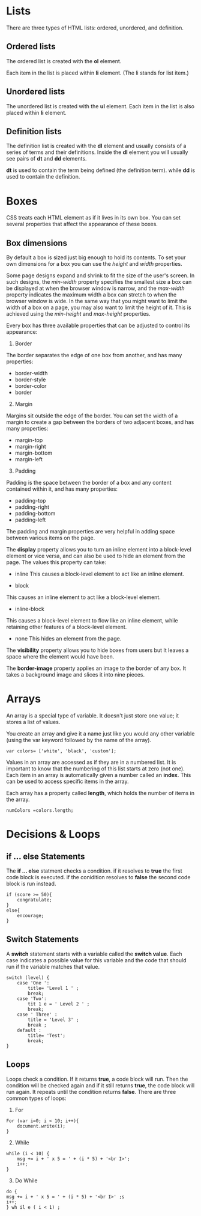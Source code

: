 # Lists

There are three types of HTML lists: ordered, unordered, and definition.

## Ordered lists

The ordered list is created with the **ol** element.

Each item in the list is placed within **li** element. (The li stands for list item.)

## Unordered lists

The unordered list is created with the **ul** element.
Each item in the list is also placed within **li** element. 

## Definition lists

The definition list is created with the **dl** element and usually consists of a series of terms and their definitions. Inside the **dl** element you will usually see pairs of **dt** and **dd** elements.

**dt** is used to contain the term being defined (the definition term). while **dd** is used to contain the definition.


# Boxes

CSS treats each HTML element as if it lives in its own box. You can set several properties that affect the appearance of these boxes.

## Box dimensions

By default a box is sized just big enough to hold its contents. To 
set your own dimensions for a box you can use the _height_ and _width_ properties.

Some page designs expand and shrink to fit the size of the user's screen. In such designs, the _min-width_ property specifies the smallest size a box can be displayed at when the browser window is narrow, and the _max-width_ property indicates the maximum width a box can stretch to when the browser window is wide. In the same way that you might want to limit the width of a box on a page, you may also want to limit the height of it. This is achieved using the _min-height_ and _max-height_ properties.

Every box has three available properties that can be adjusted to control its appearance:

1. Border

 The border separates the edge of one box from another, and has many properties:

- border-width
- border-style
- border-color
- border

2. Margin

Margins sit outside the edge of the border. You can set the width of a margin to create a gap between the borders of two adjacent boxes, and has many properties:

- margin-top
- margin-right
- margin-bottom
- margin-left

3. Padding

Padding is the space between the border of a box and any content contained within it, and has many properties:

- padding-top
- padding-right
- padding-bottom
- padding-left

The padding and margin properties are very helpful in adding space between various items on the page.

The **display** property allows you to turn an inline element into a block-level element or vice versa, and can also be used to hide an element from the page. The values this property can take:

- inline
This causes a block-level element to act like an inline element.

- block

This causes an inline element to act like a block-level element.

- inline-block

This causes a block-level element to flow like an inline element, while retaining other features of a block-level element.

- none
This hides an element from the page.

The **visibility** property allows you to hide boxes from users but It leaves a space where the element would have been.

The **border-image** property applies an image to the border of any box. It takes a background image and slices it into nine pieces.

# Arrays

An array is a special type of variable. It doesn't just store one value; it stores a list of values.

You create an array and give it a name just like you would any other variable (using the var keyword followed by the name of the array). 

`var colors= ['white', 'black', 'custom'];`

Values in an array are accessed as if they are in a numbered list. It is important to know that the numbering of this list starts at zero (not one). Each item in an array is automatically given a number called an **index**. This can be used to access specific items in the array. 

Each array has a property called **length**, which holds the number of items in the array. 

` numColors =colors.length; `

# Decisions & Loops

## if ... else Statements

The **if ... else** statment checks a condition. if it resolves to **true** the first code block is executed. if the conidition resolves to **false** the second code block is run instead.

```
if (score >= 50){
    congratulate;
}
else{
    encourage;
}
```

## Switch Statements

A **switch** statement starts with a variable called the **switch value**. Each case indicates a possible value for this variable and the code that should run if the variable matches that value. 

```
switch (level) { 
    case 'One ': 
        title= 'Level 1 ' ; 
        break; 
    case 'Two': 
        tit 1 e = ' Level 2 ' ; 
        break; 
    case ' Three' : 
        title = 'Level 3' ; 
        break ; 
    default : 
        title= 'Test'; 
        break; 
}
```

## Loops

Loops check a condition. If it returns **true**, a code block will run. Then the condition will be checked again and if it still returns **true**, the code block will run again. It repeats until the condition returns **false**. There are three common types of loops:

1. For

```
For (var i=0; i < 10; i++){
    document.write(i);
}
```

2. While

```
while (i < 10) { 
    msg += i + ' x 5 = ' + (i * 5) + '<br I>'; 
    i++; 
}
```
3. Do While

```
do { 
msg += i + ' x 5 = ' + (i * 5) + '<br I>' ;s 
i++; 
} wh il e ( i < 1) ; 
```

